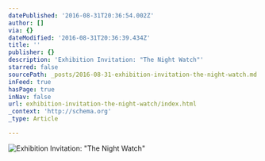 ```yaml
---
datePublished: '2016-08-31T20:36:54.002Z'
author: []
via: {}
dateModified: '2016-08-31T20:36:39.434Z'
title: ''
publisher: {}
description: 'Exhibition Invitation: "The Night Watch"'
starred: false
sourcePath: _posts/2016-08-31-exhibition-invitation-the-night-watch.md
inFeed: true
hasPage: true
inNav: false
url: exhibition-invitation-the-night-watch/index.html
_context: 'http://schema.org'
_type: Article

---
```

![Exhibition Invitation: "The Night Watch"](https://imgflo.herokuapp.com/graph/2b2431f8e7ba7b0/a57b6f3622312bc0e56c00e28173ed7b/croprotate.jpg?cropheight=1627&cropwidth=2598&degrees=0&input=https%3A%2F%2Fthe-grid-user-content.s3-us-west-2.amazonaws.com%2F32dfd7b5-a99e-4af8-8491-8b3b2ee756aa.jpg&x=0&y=120)